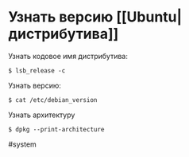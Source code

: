 # Узнать версию [[Ubuntu|дистрибутива]]
Узнать кодовое имя дистрибутива:
```
$ lsb_release -c
```

Узнать версию:
```
$ cat /etc/debian_version
```

Узнать архитектуру
```
$ dpkg --print-architecture
```

#system